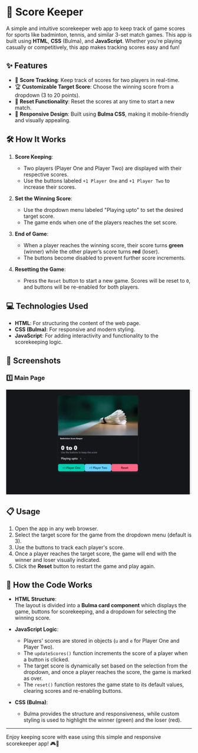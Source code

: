# 🏸 Score Keeper

A simple and intuitive scorekeeper web app to keep track of game scores for sports like badminton, tennis, and similar 3-set match games. This app is built using **HTML**, **CSS** (Bulma), and **JavaScript**. Whether you're playing casually or competitively, this app makes tracking scores easy and fun!

## ✨ Features

- 🎯 **Score Tracking**: Keep track of scores for two players in real-time.
- 🏆 **Customizable Target Score**: Choose the winning score from a dropdown (3 to 20 points).
- 🔁 **Reset Functionality**: Reset the scores at any time to start a new match.
- 📱 **Responsive Design**: Built using **Bulma CSS**, making it mobile-friendly and visually appealing.

## 🛠️ How It Works

1. **Score Keeping**:
   - Two players (Player One and Player Two) are displayed with their respective scores.
   - Use the buttons labeled `+1 Player One` and `+1 Player Two` to increase their scores.
   
2. **Set the Winning Score**:
   - Use the dropdown menu labeled "Playing upto" to set the desired target score.
   - The game ends when one of the players reaches the set score.

3. **End of Game**:
   - When a player reaches the winning score, their score turns **green** (winner) while the other player’s score turns **red** (loser).
   - The buttons become disabled to prevent further score increments.

4. **Resetting the Game**:
   - Press the `Reset` button to start a new game. Scores will be reset to `0`, and buttons will be re-enabled for both players.

## 💻 Technologies Used

- **HTML**: For structuring the content of the web page.
- **CSS (Bulma)**: For responsive and modern styling.
- **JavaScript**: For adding interactivity and functionality to the scorekeeping logic.

## 📸 Screenshots

### 1️⃣ Main Page
![Main Page](./screenshots/main_page.png)

## 📋 Usage

1. Open the app in any web browser.
2. Select the target score for the game from the dropdown menu (default is 3).
3. Use the buttons to track each player's score.
4. Once a player reaches the target score, the game will end with the winner and loser visually indicated.
5. Click the **Reset** button to restart the game and play again.

## 🚀 How the Code Works

- **HTML Structure**:  
  The layout is divided into a **Bulma card component** which displays the game, buttons for scorekeeping, and a dropdown for selecting the winning score.
  
- **JavaScript Logic**:
  - Players' scores are stored in objects (`u` and `e` for Player One and Player Two).
  - The `updateScores()` function increments the score of a player when a button is clicked.
  - The target score is dynamically set based on the selection from the dropdown, and once a player reaches the score, the game is marked as over.
  - The `reset()` function restores the game state to its default values, clearing scores and re-enabling buttons.
  
- **CSS (Bulma)**:
  - Bulma provides the structure and responsiveness, while custom styling is used to highlight the winner (green) and the loser (red).

---

Enjoy keeping score with ease using this simple and responsive scorekeeper app! 🎮🏅
